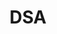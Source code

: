 ---
layout: page
title: DSA
description: Discussion of Data Structures and Algorithms question for interview preparation.
img: assets/img/dsa_without_bg.png
importance: 1
category: Work
redirect: /code
---